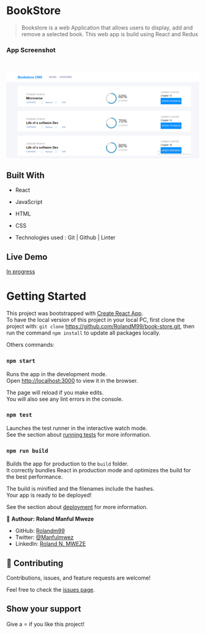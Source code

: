 # BookStore

> Bookstore is a web Application that allows users to display, add and remove a selected book. This web app is build using React and Redux

### App Screenshot 
<br>

![screenshot](./screenshot.PNG)

## Built With

- React
- JavaScript
- HTML
- CSS

- Technologies used : Git | Github | Linter 

## Live Demo

[In progress]()

# Getting Started

This project was bootstrapped with [Create React App](https://github.com/facebook/create-react-app).<br>
To have the local version of this project in your local PC, first clone the project with: `git clone` https://github.com/RolandM99/book-store.git,
then run the command `npm install` to update all packages locally.

Others commands:

### `npm start`

Runs the app in the development mode.\
Open [http://localhost:3000](http://localhost:3000) to view it in the browser.

The page will reload if you make edits.\
You will also see any lint errors in the console.

### `npm test`

Launches the test runner in the interactive watch mode.\
See the section about [running tests](https://facebook.github.io/create-react-app/docs/running-tests) for more information.

### `npm run build`

Builds the app for production to the `build` folder.\
It correctly bundles React in production mode and optimizes the build for the best performance.

The build is minified and the filenames include the hashes.\
Your app is ready to be deployed!

See the section about [deployment](https://facebook.github.io/create-react-app/docs/deployment) for more information.

👤 **Authour:** **Roland Manful Mweze**

- GitHub: [Rolandm99](https://github.com/RolandM99)
- Twitter: [@Manfulmwez](https://twitter.com/ManfulMwez)
- LinkedIn: [Roland N. MWEZE](https://www.linkedin.com/in/roland-mweze/)

## 🤝 Contributing

Contributions, issues, and feature requests are welcome!

Feel free to check the [issues page](../../issues/).

## Show your support

Give a ⭐️ if you like this project!